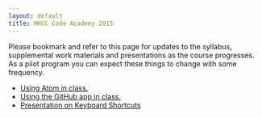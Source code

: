 ```yaml
---
layout: default
title: MHCC Code Academy 2015
---
```



Please bookmark and refer to this page for updates to the syllabus, supplemental work materials and presentations as the course progresses. As a pilot program you can expect these things to change with some frequency.


- [Using Atom in class.](/atom)
- [Using the GitHub app in class.](/github-app)
- [Presentation on Keyboard Shortcuts](/presentations/keyboard-shortcuts-july-16/)